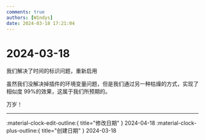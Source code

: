```yaml
---
comments: true
authors: [W1ndys]
date: 2024-03-18 17:21:04
---
```


# 2024-03-18

我们解决了时间的标识问题，重新启用

<!-- more -->

虽然我们没解决掉插件的环境变量问题，但是我们通过另一种枯燥的方式，实现了相似度 99%的效果，这属于我们所预期的。

万岁！

---

:material-clock-edit-outline:{ title="修改日期" } 2024-04-18
:material-clock-plus-outline:{ title="创建日期" } 2024-03-18
